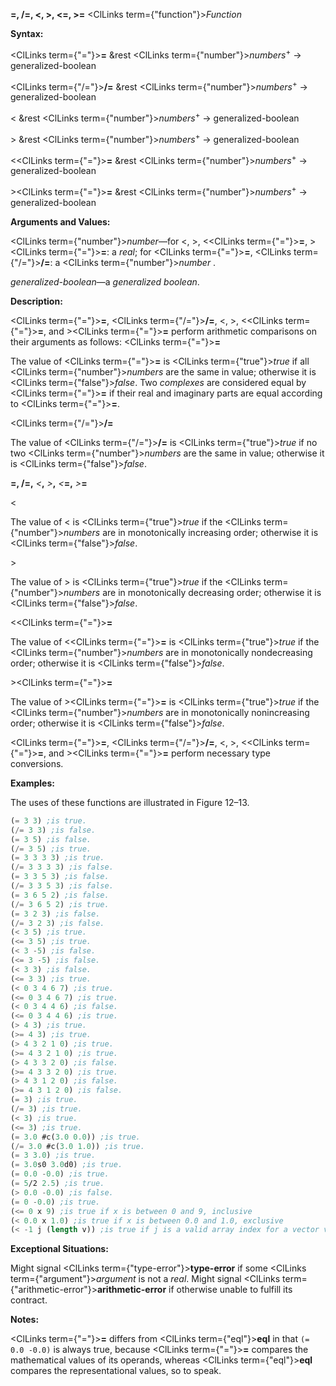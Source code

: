**=, /=, \<, \>, \<=, \>=** <ClLinks  term={"function"}><i>Function</i></ClLinks>

**Syntax:**

<ClLinks  term={"="}><b>=</b></ClLinks> &amp;rest <ClLinks  term={"number"}><i>numbers</i></ClLinks><sup>+</sup> → generalized-boolean

<ClLinks  term={"/="}><b>/=</b></ClLinks> &amp;rest <ClLinks  term={"number"}><i>numbers</i></ClLinks><sup>+</sup> → generalized-boolean

&lt; &amp;rest <ClLinks  term={"number"}><i>numbers</i></ClLinks><sup>+</sup> → generalized-boolean

&gt; &amp;rest <ClLinks  term={"number"}><i>numbers</i></ClLinks><sup>+</sup> → generalized-boolean

&lt;<ClLinks  term={"="}><b>=</b></ClLinks> &amp;rest <ClLinks  term={"number"}><i>numbers</i></ClLinks><sup>+</sup> → generalized-boolean

&gt;<ClLinks  term={"="}><b>=</b></ClLinks> &amp;rest <ClLinks  term={"number"}><i>numbers</i></ClLinks><sup>+</sup> → generalized-boolean

**Arguments and Values:**

<ClLinks  term={"number"}><i>number</i></ClLinks>—for &lt;, &gt;, &lt;<ClLinks  term={"="}><b>=</b></ClLinks>, &gt;<ClLinks  term={"="}><b>=</b></ClLinks>: a *real*; for <ClLinks  term={"="}><b>=</b></ClLinks>, <ClLinks  term={"/="}><b>/=</b></ClLinks>: a <ClLinks  term={"number"}><i>number</i></ClLinks> .

*generalized-boolean*—a *generalized boolean*.

**Description:**

<ClLinks  term={"="}><b>=</b></ClLinks>, <ClLinks  term={"/="}><b>/=</b></ClLinks>, &lt;, &gt;, &lt;<ClLinks  term={"="}><b>=</b></ClLinks>, and &gt;<ClLinks  term={"="}><b>=</b></ClLinks> perform arithmetic comparisons on their arguments as follows: <ClLinks  term={"="}><b>=</b></ClLinks>

The value of <ClLinks  term={"="}><b>=</b></ClLinks> is <ClLinks  term={"true"}><i>true</i></ClLinks> if all <ClLinks  term={"number"}><i>numbers</i></ClLinks> are the same in value; otherwise it is <ClLinks  term={"false"}><i>false</i></ClLinks>. Two *complexes* are considered equal by <ClLinks  term={"="}><b>=</b></ClLinks> if their real and imaginary parts are equal according to <ClLinks  term={"="}><b>=</b></ClLinks>.

<ClLinks  term={"/="}><b>/=</b></ClLinks>

The value of <ClLinks  term={"/="}><b>/=</b></ClLinks> is <ClLinks  term={"true"}><i>true</i></ClLinks> if no two <ClLinks  term={"number"}><i>numbers</i></ClLinks> are the same in value; otherwise it is <ClLinks  term={"false"}><i>false</i></ClLinks>.

**=, /=,** *&lt;***,** *&gt;***,** *&lt;***=,** *&gt;***=**

&lt;

The value of &lt; is <ClLinks  term={"true"}><i>true</i></ClLinks> if the <ClLinks  term={"number"}><i>numbers</i></ClLinks> are in monotonically increasing order; otherwise it is <ClLinks  term={"false"}><i>false</i></ClLinks>.

&gt;

The value of &gt; is <ClLinks  term={"true"}><i>true</i></ClLinks> if the <ClLinks  term={"number"}><i>numbers</i></ClLinks> are in monotonically decreasing order; otherwise it is <ClLinks  term={"false"}><i>false</i></ClLinks>.

&lt;<ClLinks  term={"="}><b>=</b></ClLinks>

The value of &lt;<ClLinks  term={"="}><b>=</b></ClLinks> is <ClLinks  term={"true"}><i>true</i></ClLinks> if the <ClLinks  term={"number"}><i>numbers</i></ClLinks> are in monotonically nondecreasing order; otherwise it is <ClLinks  term={"false"}><i>false</i></ClLinks>.

&gt;<ClLinks  term={"="}><b>=</b></ClLinks>

The value of &gt;<ClLinks  term={"="}><b>=</b></ClLinks> is <ClLinks  term={"true"}><i>true</i></ClLinks> if the <ClLinks  term={"number"}><i>numbers</i></ClLinks> are in monotonically nonincreasing order; otherwise it is <ClLinks  term={"false"}><i>false</i></ClLinks>.

<ClLinks  term={"="}><b>=</b></ClLinks>, <ClLinks  term={"/="}><b>/=</b></ClLinks>, &lt;, &gt;, &lt;<ClLinks  term={"="}><b>=</b></ClLinks>, and &gt;<ClLinks  term={"="}><b>=</b></ClLinks> perform necessary type conversions.

**Examples:**

The uses of these functions are illustrated in Figure 12–13.

```lisp title="Figure 12–13. Uses of /=, =, <, >, <=, and >="
(= 3 3) ;is true.
(/= 3 3) ;is false. 
(= 3 5) ;is false.
(/= 3 5) ;is true. 
(= 3 3 3 3) ;is true.
(/= 3 3 3 3) ;is false. 
(= 3 3 5 3) ;is false.
(/= 3 3 5 3) ;is false. 
(= 3 6 5 2) ;is false.
(/= 3 6 5 2) ;is true. 
(= 3 2 3) ;is false.
(/= 3 2 3) ;is false. 
(< 3 5) ;is true.
(<= 3 5) ;is true. 
(< 3 -5) ;is false.
(<= 3 -5) ;is false. 
(< 3 3) ;is false.
(<= 3 3) ;is true. 
(< 0 3 4 6 7) ;is true.
(<= 0 3 4 6 7) ;is true. 
(< 0 3 4 4 6) ;is false.
(<= 0 3 4 4 6) ;is true. 
(> 4 3) ;is true.
(>= 4 3) ;is true. 
(> 4 3 2 1 0) ;is true.
(>= 4 3 2 1 0) ;is true. 
(> 4 3 3 2 0) ;is false.
(>= 4 3 3 2 0) ;is true. 
(> 4 3 1 2 0) ;is false.
(>= 4 3 1 2 0) ;is false. 
(= 3) ;is true.
(/= 3) ;is true. 
(< 3) ;is true.
(<= 3) ;is true. 
(= 3.0 #c(3.0 0.0)) ;is true.
(/= 3.0 #c(3.0 1.0)) ;is true. 
(= 3 3.0) ;is true.
(= 3.0s0 3.0d0) ;is true. 
(= 0.0 -0.0) ;is true.
(= 5/2 2.5) ;is true. 
(> 0.0 -0.0) ;is false.
(= 0 -0.0) ;is true. 
(<= 0 x 9) ;is true if x is between 0 and 9, inclusive 
(< 0.0 x 1.0) ;is true if x is between 0.0 and 1.0, exclusive 
(< -1 j (length v)) ;is true if j is a valid array index for a vector v
```

**Exceptional Situations:**

Might signal <ClLinks  term={"type-error"}><b>type-error</b></ClLinks> if some <ClLinks  term={"argument"}><i>argument</i></ClLinks> is not a *real*. Might signal <ClLinks  term={"arithmetic-error"}><b>arithmetic-error</b></ClLinks> if otherwise unable to fulfill its contract.

**Notes:**

<ClLinks  term={"="}><b>=</b></ClLinks> differs from <ClLinks  term={"eql"}><b>eql</b></ClLinks> in that `(= 0.0 -0.0)` is always true, because <ClLinks  term={"="}><b>=</b></ClLinks> compares the mathematical values of its operands, whereas <ClLinks  term={"eql"}><b>eql</b></ClLinks> compares the representational values, so to speak.
